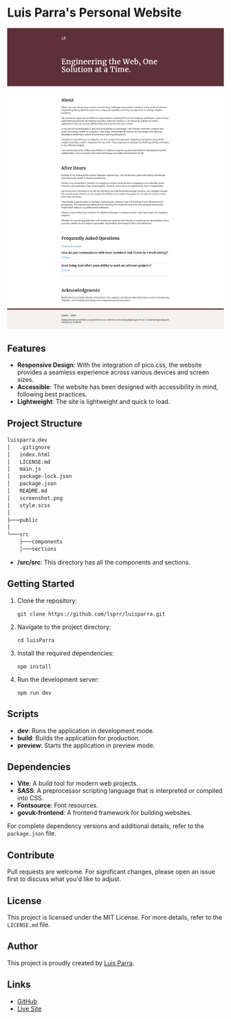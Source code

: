 # Luis Parra's Personal Website

![screenshot](./screenshot.jpg)  

## Features

- **Responsive Design**: With the integration of pico.css, the website provides a seamless experience across various devices and screen sizes.
- **Accessible**: The website has been designed with accessibility in mind, following best practices.
- **Lightweight**: The site is lightweight and quick to load.

## Project Structure

```bash
luisparra.dev
│   .gitignore
│   index.html
│   LICENSE.md
│   main.js
│   package-lock.json
│   package.json
│   README.md
│   screenshot.png
│   style.scss
│
├───public
│
└───src
    ├───components
    │───sections
```

- **/src/src**: This directory has all the components and sections. 

## Getting Started

1. Clone the repository:
   ```
   git clone https://github.com/lsprr/luisparra.git
   ```
2. Navigate to the project directory:
   ```
   cd luisParra
   ```
3. Install the required dependencies:
   ```
   npm install
   ```
4. Run the development server:
   ```
   npm run dev
   ```

## Scripts

- **dev**: Runs the application in development mode.
- **build**: Builds the application for production.
- **preview**: Starts the application in preview mode.

## Dependencies

- **Vite**: A build tool for modern web projects.
- **SASS**: A preprocessor scripting language that is interpreted or compiled into CSS.
- **Fontsource**: Font resources.
- **govuk-frontend**: A frontend framework for building websites.

For complete dependency versions and additional details, refer to the `package.json` file.

## Contribute

Pull requests are welcome. For significant changes, please open an issue first to discuss what you'd like to adjust.

## License

This project is licensed under the MIT License. For more details, refer to the `LICENSE.md` file.

## Author

This project is proudly created by [Luis Parra](https://github.com/lsprr).

## Links

- [GitHub](https://github.com/lsprr/luisparra)
- [Live Site](https://www.luisparra.dev)